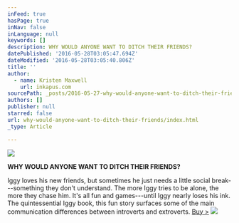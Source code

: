 ```yaml
---
inFeed: true
hasPage: true
inNav: false
inLanguage: null
keywords: []
description: WHY WOULD ANYONE WANT TO DITCH THEIR FRIENDS?
datePublished: '2016-05-28T03:05:47.694Z'
dateModified: '2016-05-28T03:05:40.806Z'
title: ''
author:
  - name: Kristen Maxwell
    url: inkapus.com
sourcePath: _posts/2016-05-27-why-would-anyone-want-to-ditch-their-friends.md
authors: []
publisher: null
starred: false
url: why-would-anyone-want-to-ditch-their-friends/index.html
_type: Article

---
```

![](https://the-grid-user-content.s3-us-west-2.amazonaws.com/98b9e5b9-afe4-4605-8c75-ce3f45995ce8.jpg)

**WHY WOULD ANYONE WANT TO DITCH THEIR FRIENDS?**

Iggy loves his new friends, but sometimes he just needs a little social break---something they don't understand. The more Iggy tries to be alone, the more they chase him. It's all fun and games---until Iggy nearly loses his ink. The quintessential Iggy book, this fun story surfaces some of the main communication differences between introverts and extroverts. [Buy \>][0]
![](https://the-grid-user-content.s3-us-west-2.amazonaws.com/034c87b3-809c-4c91-828e-92090134980b.png)

[0]: http://inkapus.com/good-friends-are-hard-to-shake/